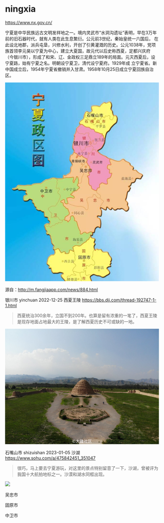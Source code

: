 # ningxia

https://www.nx.gov.cn/

宁夏是中华民族远古文明发祥地之一。境内灵武市“水洞沟遗址”表明，早在3万年前的旧石器时代，就有人类在此生息繁衍。公元前3世纪，秦始皇统一六国后， 在此设北地郡，派兵屯垦，兴修水利，开创了引黄灌溉的历史。公元1038年，党项族首领李元昊以宁夏为中心，建立大夏国，故元代以后史称西夏，定都兴庆府 （今银川市），形成了和宋、辽、金政权三足鼎立189年的局面。元灭西夏后，设宁夏路，始有宁夏之名。明朝设宁夏卫，清代设宁夏府。1929年成 立宁夏省。新中国成立后，1954年宁夏省撤销并入甘肃。1958年10月25日成立宁夏回族自治区。



![](ningxia.png)

源自：http://m.fangjiaapp.com/news/884.html

银川市 yinchuan 2022-12-25 西夏王陵 https://bbs.dji.com/thread-192747-1-1.html

>西夏统治300余年，立国不到200年。也算是留有浓重的一笔了，西夏王陵是现存地面占地最大的王陵，是了解西夏历史不可或缺的一地。

![](yinchuan.jpg)

石嘴山市 shizuishan 2023-01-05 沙湖 https://www.sohu.com/a/475842451_351047

> 很巧，马上要去宁夏游玩，对这里的景点特别留意了一下，沙湖，曾被评为我国十大航拍地标之一。沙漠和湖水同框出现。

![](D:\self\wallpaper\ningxia\shizuishan.jpeg)

吴忠市

固原市

中卫市
